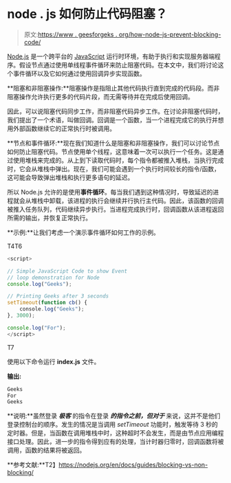 # node . js 如何防止代码阻塞？

> 原文:[https://www . geesforgeks . org/how-node-js-prevent-blocking-code/](https://www.geeksforgeeks.org/how-node-js-prevents-blocking-code/)

[<u>Node.js</u>](https://www.geeksforgeeks.org/introduction-to-nodejs/) 是一个跨平台的 [<u>JavaScript</u>](https://www.geeksforgeeks.org/javascript-tutorial/) 运行时环境，有助于执行和实现服务器端程序。假设节点通过使用单线程事件循环来防止阻塞代码。在本文中，我们将讨论这个事件循环以及它如何通过使用回调异步实现函数。

**阻塞和非阻塞操作:**阻塞操作是指阻止其他代码执行直到完成的代码段。而非阻塞操作允许执行更多的代码片段，而无需等待并在完成后使用回调。

因此，可以说阻塞代码同步工作，而非阻塞代码异步工作。在讨论非阻塞代码时，我们提出了一个术语，叫做回调。回调是一个函数，当一个进程完成它的执行并想用外部函数继续它的正常执行时被调用。

**节点和事件循环:**现在我们知道什么是阻塞和非阻塞操作，我们可以讨论节点如何防止阻塞代码。节点使用单个线程，这意味着一次可以执行一个任务。这是通过使用堆栈来完成的。从上到下读取代码时，每个指令都被推入堆栈，当执行完成时，它会从堆栈中弹出。现在，我们可能会遇到一个执行时间较长的指令/函数，这可能会导致弹出堆栈和执行更多语句的延迟。

所以 Node.js 允许的是使用**事件循环**。每当我们遇到这种情况时，导致延迟的进程就会从堆栈中卸载，该进程的执行会继续并行执行主代码。因此，该函数的回调被推入任务队列，代码继续异步执行。当进程完成执行时，回调函数从该进程返回所需的输出，并恢复正常执行。

**示例:**让我们考虑一个演示事件循环如何工作的示例。

T4T6

```js
<script>

// Simple JavaScript Code to show Event
// loop demonstration for Node
console.log("Geeks");

// Printing Geeks after 3 seconds
setTimeout(function cb() {
    console.log("Geeks");
}, 3000);

console.log("For");
</script>
```

T7

使用以下命令运行 **index.js** 文件。

**输出:**

```js
Geeks
For
Geeks
```

**说明:**虽然登录 ***极客*** 的指令在登录 ***的指令之前，但对于*** 来说，这并不是他们登录控制台的顺序。发生的情况是当调用 *setTimeout* 功能时，触发等待 3 秒的定时器。但是，当函数在调用堆栈中时，这种超时不会发生，而是由节点应用编程接口处理。因此，进一步的指令得到应有的处理，当计时器归零时，回调函数将被调用，函数的结果将被返回。

**参考文献:**T2】https://nodejs.org/en/docs/guides/blocking-vs-non-blocking/